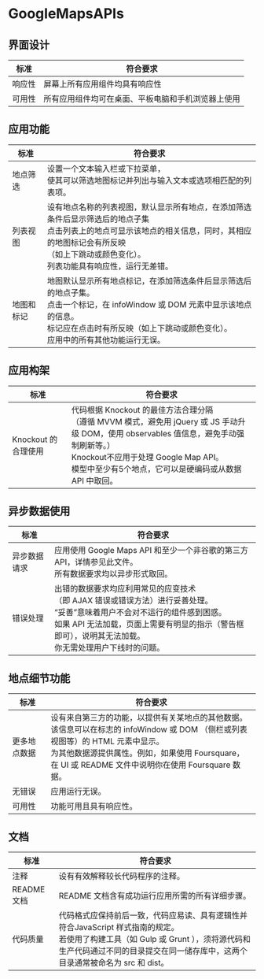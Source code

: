 # GoogleMapsAPIs

## 界面设计

标准      |       符合要求
-------- | -------------
响应性 | 屏幕上所有应用组件均具有响应性
可用性 | 所有应用组件均可在桌面、平板电脑和手机浏览器上使用

## 应用功能

标准  |  符合要求
---- | ----
地点筛选 | 设置一个文本输入栏或下拉菜单，<br>使其可以筛选地图标记并列出与输入文本或选项相匹配的列表项。
列表视图 | 设有地点名称的列表视图，默认显示所有地点，在添加筛选条件后显示筛选后的地点子集<br>点击列表上的地点可显示该地点的相关信息，同时，其相应的地图标记会有所反映<br>（如上下跳动或颜色变化）。<br>列表功能具有响应性，运行无差错。
地图和标记 | 地图默认显示所有地点标记，在添加筛选条件后显示筛选后的地点子集。<br>点击一个标记，在 infoWindow 或 DOM 元素中显示该地点的信息。<br>标记应在点击时有所反映（如上下跳动或颜色变化）。<br>应用中的所有其他功能运行无误。

## 应用构架

标准 | 符合要求
---- | ----
Knockout 的合理使用 | 代码根据 Knockout 的最佳方法合理分隔<br>（遵循 MVVM 模式，避免用 jQuery 或 JS 手动升级 DOM，使用 observables 值信息，避免手动强制刷新等。）<br>Knockout不应用于处理 Google Map API。<br>模型中至少有5个地点，它可以是硬编码或从数据 API 中取回。

## 异步数据使用

标准 | 符合要求
---- | ----
异步数据请求 | 应用使用 Google Maps API 和至少一个非谷歌的第三方 API，详情参见此文件。<br>所有数据要求均以异步形式取回。
错误处理 |出错的数据要求均应利用常见的应变技术<br>（即 AJAX 错误或错误方法）进行妥善处理。<br>“妥善”意味着用户不会对不运行的组件感到困惑。<br>如果 API 无法加载，页面上需要有明显的指示（警告框即可），说明其无法加载。<br>你无需处理用户下线时的问题。

## 地点细节功能

标准 | 符合要求
---- | ----
更多地点数据 | 设有来自第三方的功能，以提供有关某地点的其他数据。<br>该信息可以在标志的 infoWindow 或 DOM （侧栏或列表视图等）的 HTML 元素中显示。<br>为其他数据源提供属性。例如，如果使用 Foursquare，<br>在 UI 或 README 文件中说明你在使用 Foursquare 数据。
无错误 | 应用运行无误。
可用性 | 功能可用且具有响应性。

## 文档

标准 | 符合要求
---- | ----
注释 | 设有有效解释较长代码程序的注释。
README 文档 | README 文档含有成功运行应用所需的所有详细步骤。
代码质量 | 代码格式应保持前后一致，代码应易读、具有逻辑性并符合JavaScript 样式指南的规定。<br>若使用了构建工具（如 Gulp 或 Grunt ），须将源代码和生产代码通过不同的目录提交在同一储存库中，这两个目录通常被命名为 src 和 dist。

